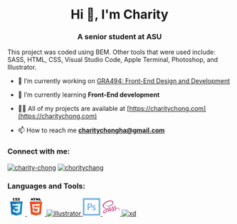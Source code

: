 <h1 align="center">Hi 👋, I'm Charity</h1>
<h3 align="center">A senior student at ASU</h3>

This project was coded using BEM.
Other tools that were used include: SASS, HTML, CSS, Visual Studio Code, Apple Terminal, Photoshop, and Illustrator.

- 🔭 I’m currently working on [GRA494: Front-End Design and Development](https://github.com/charitychong/gra-494-charity)

- 🌱 I’m currently learning **Front-End development**

- 👨‍💻 All of my projects are available at [https://charitychong.com](https://charitychong.com)

- 📫 How to reach me **charitychongha@gmail.com**

<h3 align="left">Connect with me:</h3>
<p align="left">
<a href="https://linkedin.com/in/charity-chong" target="blank"><img align="center" src="https://raw.githubusercontent.com/rahuldkjain/github-profile-readme-generator/master/src/images/icons/Social/linked-in-alt.svg" alt="charity-chong" height="30" width="40" /></a>
<a href="https://instagram.com/choritychang" target="blank"><img align="center" src="https://raw.githubusercontent.com/rahuldkjain/github-profile-readme-generator/master/src/images/icons/Social/instagram.svg" alt="choritychang" height="30" width="40" /></a>
</p>

<h3 align="left">Languages and Tools:</h3>
<p align="left"> <a href="https://www.w3schools.com/css/" target="_blank" rel="noreferrer"> <img src="https://raw.githubusercontent.com/devicons/devicon/master/icons/css3/css3-original-wordmark.svg" alt="css3" width="40" height="40"/> </a> <a href="https://www.w3.org/html/" target="_blank" rel="noreferrer"> <img src="https://raw.githubusercontent.com/devicons/devicon/master/icons/html5/html5-original-wordmark.svg" alt="html5" width="40" height="40"/> </a> <a href="https://www.adobe.com/in/products/illustrator.html" target="_blank" rel="noreferrer"> <img src="https://www.vectorlogo.zone/logos/adobe_illustrator/adobe_illustrator-icon.svg" alt="illustrator" width="40" height="40"/> </a> <a href="https://www.photoshop.com/en" target="_blank" rel="noreferrer"> <img src="https://raw.githubusercontent.com/devicons/devicon/master/icons/photoshop/photoshop-line.svg" alt="photoshop" width="40" height="40"/> </a> <a href="https://sass-lang.com" target="_blank" rel="noreferrer"> <img src="https://raw.githubusercontent.com/devicons/devicon/master/icons/sass/sass-original.svg" alt="sass" width="40" height="40"/> </a> <a href="https://www.adobe.com/products/xd.html" target="_blank" rel="noreferrer"> <img src="https://cdn.worldvectorlogo.com/logos/adobe-xd.svg" alt="xd" width="40" height="40"/> </a> </p>
